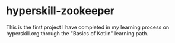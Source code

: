 # hyperskill-zookeeper

This is the first project I have completed in my learning process on hyperskill.org through the "Basics of Kotlin" learning path.
